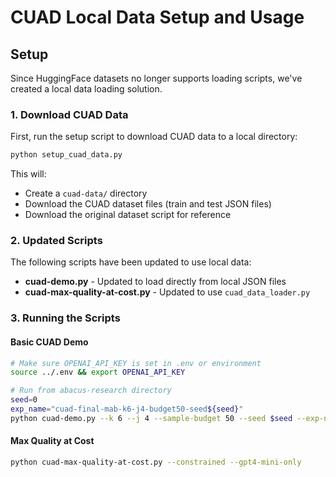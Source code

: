 # CUAD Local Data Setup and Usage

## Setup

Since HuggingFace datasets no longer supports loading scripts, we've created a local data loading solution.

### 1. Download CUAD Data

First, run the setup script to download CUAD data to a local directory:

```bash
python setup_cuad_data.py
```

This will:
- Create a `cuad-data/` directory
- Download the CUAD dataset files (train and test JSON files)
- Download the original dataset script for reference

### 2. Updated Scripts

The following scripts have been updated to use local data:

- **cuad-demo.py** - Updated to load directly from local JSON files
- **cuad-max-quality-at-cost.py** - Updated to use `cuad_data_loader.py`

### 3. Running the Scripts

#### Basic CUAD Demo
```bash
# Make sure OPENAI_API_KEY is set in .env or environment
source ../.env && export OPENAI_API_KEY

# Run from abacus-research directory
seed=0
exp_name="cuad-final-mab-k6-j4-budget50-seed${seed}"
python cuad-demo.py --k 6 --j 4 --sample-budget 50 --seed $seed --exp-name $exp_name --gpt4-mini-only
```

#### Max Quality at Cost
```bash
python cuad-max-quality-at-cost.py --constrained --gpt4-mini-only
```